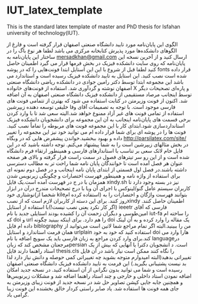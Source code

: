 # IUT_latex_template
This is the standard latex template of master and PhD thesis for Isfahan university of technology(IUT).

 الگوی این پایان‌نامه مورد تایید دانشگاه صنعتی اصفهان قرار گرفته است و فارغ از الگوهای دانشکده‌ها مورد پذیرش کتابخانه مرکزی می باشد
 لطفا هر نوع باگ را در ساختار این پایان‌نامه به mersadkhan@gmail.com ارسال کنید و از آخرین نسخه این پایان‌نامه که روی سایت دانشکده فیزیک در بخش فرمها قرار می گیرد اطمینان حاصل کنید
 لطفا قبل از شروع با این این استایل ابتدا فونت‌هایی را که در پوشه fonts قرار داده شده است نصب کنید. این استایل به تایید دانشکده فیزیک رسیده است و استاندارد می باشد
این مجموعه ابتدا توسط دکتر رامین جوادی در دانشکده ریاضی دانشگاه صنعتی اصفهان نوشته و گردآوری شد. استفاده از فونت‌های خانواده X و پاره‌ای تصحیحات دیگر توسط اینجانب مرصاد مستقیمی از دانشکده فیزیک دانشگاه صنعتی اصفهان به آن اضافه شد.  اکنون از فونت وزیرمتن در کتابت استفاده می شود که بهترن از تتمامی فونت های فارسی موجود است. با توجه به تصمیمات آقای وفا خلیقی توسعه دهنده زیپرشین استفاده از تمامی فونت های غیر آزاد ممنوع  خواهد شد.الیته سعی شد تا با وارد کردن برخی قسمت های پایان‌نامه اینجانب به آن این مجموعه برای دانشجویان دانشکده فیزیک استاندارد‌سازی شود.ابتدای کار با این مجموعه فونت های مربوطه را تماماً نصب کنید. فونت ها را در پوشه ای برای شما قرار داده ام می توانید خود نیز این مجموعه را تغییر داده و بهبود ببخشید.خواندن پیشفرض هایی که در وبگاه  http://parsilatex.com/site/  در بخش مثالهای زیپرشین است را به شما پیشنهاد می‌کنم. توجه داشته باشید که در این فایل خام لاتک سعی بر تناسب با استاندارهای فارسی و همینطور ارتقاء فرم  دانشگاه شده است و از این رو سر تیترهای فصول  در سمت راست قرار گرفته و بالای هر صفحه عنوان هر فصل آمده است تا خوانندگان پایان ‌نامه شما راحت تر به مطالب دسترسی داشته باشند.در فصل اول قسمتی از ابتدای پایان نامه اینجانب و در فصل دوم نمونه ای برای استفاده از واژه نامه و همینطور فهرست اختصارات و چگونگی زیرنویس شدن همزمان با در ج در فهرست آمده است.یک فایل xindy.sh نیز در بسته وجود دارد تا کاربران سیستم عامل گنو/لینوکس با اجرای آن ویا با درج تصحیحات مندرج درآن در ابزار نوشتاری خود(شخصا از kileاستفاده کرده ام) بتوانند فهرست واژگان و اختصارات را به روز کنند. برای این دسته از کاربران لازم است که از نصبxindy  اطمینان حاصل کنند.(اگر کار نکرد یعنی نصب نیست!)با استفاده از استایل ieeetr فارسی که آقای امین‌طوسی  و دیگران زحمت آن را کشیده بودند استایلی جدید با نام iut-fa را ساخته ام که doi و url را هم دارد. برای اینکه ببینید چگونه doi یک مقاله را وارد کرده و به آن لینک داده ام فایل biblography من را ببینید.البته اگر تمام مراجع شما لاتین است می‌توانید از همان فرمت استاندارد و استایل urlplain استفاده کنید که خود به خود doi هارا وارد می کند.برای وارد کردن مراجع به زبان فارسی باید  یک سویچ اضافه با نام languageدر  مرجعتان مشخص کند که زبانpersian است. د انشجویان دکترا یا آنهایی که بیش از یک استاد راهنما دارند فایل thesis.cls را نگاه کنند  ممکن است نیاز باشد در آن فایل تغییراتی بدهید(البته امیدوارم متوجه بشوید چه تغییراتی کمی حوصله و دانش نیاز دارد لذا بد نیست پشتیبانی بگیرید.) این فرمت به تایید دانشکده فیزیک دانشگاه صنعتی اصفهان رسیده است و شما می توانید بدون نگرانی از آن استفاده کنید. 
 در نسخه جدید امکان اضافه نمودن استاد داخلی و خارجی و چند استاد راهنما اضافه شد و مشکلات زیرنویس‌ها و همچنین جابه جایی کپشن تصاویر حل شد
 در نسخه جدید از فونت زیبای وزیرمتن به جای همه فونت ها استفاده شد. یاد صابر راستی کردار  خالق بخشنده این فونت زیبا گرامی باد.
